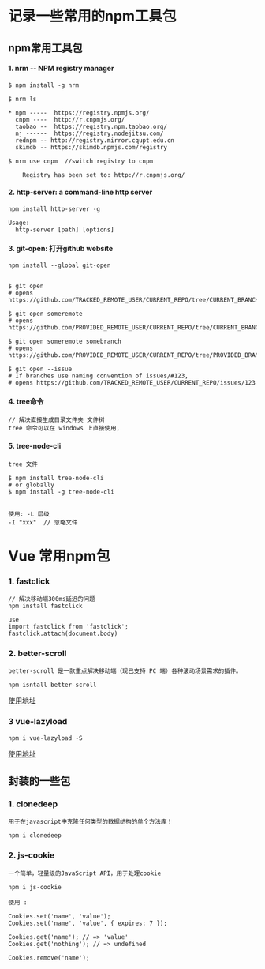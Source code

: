 # 记录一些常用的npm工具包

## npm常用工具包


#### 1. nrm -- NPM registry manager
```
$ npm install -g nrm
```

```
$ nrm ls

* npm -----  https://registry.npmjs.org/
  cnpm ----  http://r.cnpmjs.org/
  taobao --  https://registry.npm.taobao.org/
  nj ------  https://registry.nodejitsu.com/
  rednpm -- http://registry.mirror.cqupt.edu.cn
  skimdb -- https://skimdb.npmjs.com/registry
```

```
$ nrm use cnpm  //switch registry to cnpm

    Registry has been set to: http://r.cnpmjs.org/
```

#### 2. http-server: a command-line http server

```
npm install http-server -g
 
Usage:
  http-server [path] [options]
```

#### 3. git-open: 打开github website

```
npm install --global git-open


$ git open
# opens https://github.com/TRACKED_REMOTE_USER/CURRENT_REPO/tree/CURRENT_BRANCH 
 
$ git open someremote
# opens https://github.com/PROVIDED_REMOTE_USER/CURRENT_REPO/tree/CURRENT_BRANCH 
 
$ git open someremote somebranch
# opens https://github.com/PROVIDED_REMOTE_USER/CURRENT_REPO/tree/PROVIDED_BRANCH 
 
$ git open --issue
# If branches use naming convention of issues/#123, 
# opens https://github.com/TRACKED_REMOTE_USER/CURRENT_REPO/issues/123 
```

#### 4. tree命令
```
// 解决直接生成目录文件夹 文件树
tree 命令可以在 windows 上直接使用,
```

#### 5. tree-node-cli
```
tree 文件

$ npm install tree-node-cli
# or globally 
$ npm install -g tree-node-cli


使用: -L 层级
-I "xxx"  // 忽略文件
```


# Vue 常用npm包
### 1. fastclick
```
// 解决移动端300ms延迟的问题
npm install fastclick

use 
import fastclick from 'fastclick';
fastclick.attach(document.body)
```

### 2. better-scroll
```
better-scroll 是一款重点解决移动端（现已支持 PC 端）各种滚动场景需求的插件。

npm isntall better-scroll
```
[使用地址](https://github.com/ustbhuangyi/better-scroll)

### 3 vue-lazyload
```
npm i vue-lazyload -S
```
[使用地址](https://github.com/hilongjw/vue-lazyload)

## 封装的一些包

### 1. clonedeep
```
用于在javascript中克隆任何类型的数据结构的单个方法库！

npm i clonedeep
```


### 2. js-cookie
```
一个简单，轻量级的JavaScript API，用于处理cookie

npm i js-cookie

使用 :

Cookies.set('name', 'value');
Cookies.set('name', 'value', { expires: 7 });

Cookies.get('name'); // => 'value'
Cookies.get('nothing'); // => undefined

Cookies.remove('name');
```
